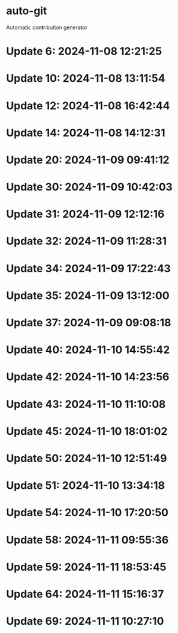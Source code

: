 # auto-git

Automatic contribution generator

# Update 6: 2024-11-08 12:21:25

# Update 10: 2024-11-08 13:11:54

# Update 12: 2024-11-08 16:42:44

# Update 14: 2024-11-08 14:12:31

# Update 20: 2024-11-09 09:41:12

# Update 30: 2024-11-09 10:42:03

# Update 31: 2024-11-09 12:12:16

# Update 32: 2024-11-09 11:28:31

# Update 34: 2024-11-09 17:22:43

# Update 35: 2024-11-09 13:12:00

# Update 37: 2024-11-09 09:08:18

# Update 40: 2024-11-10 14:55:42

# Update 42: 2024-11-10 14:23:56

# Update 43: 2024-11-10 11:10:08

# Update 45: 2024-11-10 18:01:02

# Update 50: 2024-11-10 12:51:49

# Update 51: 2024-11-10 13:34:18

# Update 54: 2024-11-10 17:20:50

# Update 58: 2024-11-11 09:55:36

# Update 59: 2024-11-11 18:53:45

# Update 64: 2024-11-11 15:16:37

# Update 69: 2024-11-11 10:27:10

